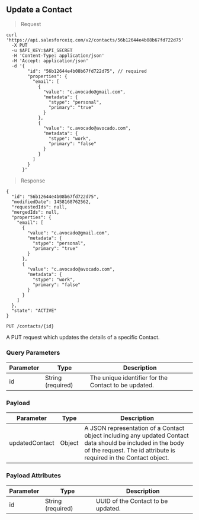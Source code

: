 ## Update a Contact

> Request

```shell
curl 'https://api.salesforceiq.com/v2/contacts/56b12644e4b08b67fd722d75'
  -X PUT
  -u $API_KEY:$API_SECRET
  -H 'Content-Type: application/json'
  -H 'Accept: application/json'
  -d '{
        "id": "56b12644e4b08b67fd722d75", // required
        "properties": {
          "email": [
            {
              "value": "c.avocado@gmail.com",
              "metadata": {
                "stype": "personal",
                "primary": "true"
              }
            },
            {
              "value": "c.avocado@avocado.com",
              "metadata": {
                "stype": "work",
                "primary": "false"
              }
            }
          ]
        }
      }'
```

> Response

```shell
{
  "id": "56b12644e4b08b67fd722d75",
  "modifiedDate": 1458168762562,
  "requestedIds": null,
  "mergedIds": null,
  "properties": {
    "email": [
      {
        "value": "c.avocado@gmail.com",
        "metadata": {
          "stype": "personal",
          "primary": "true"
        }
      },
      {
        "value": "c.avocado@avocado.com",
        "metadata": {
          "stype": "work",
          "primary": "false"
        }
      }
    ]
  },
  "state": "ACTIVE"
}
```
`PUT /contacts/{id}`

A PUT request which updates the details of a specific Contact.

### Query Parameters
Parameter | Type | Description
--------- | ------- | -----------
id | String (required) | The unique identifier for the Contact to be updated.

### Payload
Parameter | Type | Description
--------- | ------- | -----------
updatedContact | Object | A JSON representation of a Contact object including any updated Contact data should be included in the body of the request. The id attribute is required in the Contact object.

### Payload Attributes
Parameter | Type | Description
--------- | ------- | -----------
id | String (required) | UUID of the Contact to be updated.